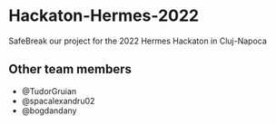 # Hackaton-Hermes-2022

SafeBreak our project for the 2022 Hermes Hackaton in Cluj-Napoca

## Other team members

* @TudorGruian 
* @spacalexandru02
* @bogdandany 
